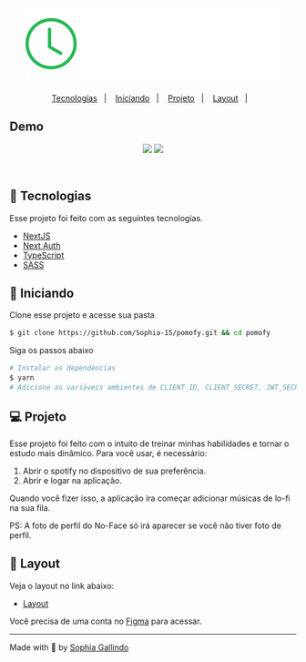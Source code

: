 <h1 align="center">
    <img alt="Pomofy" title="Pomofy" src="https://github.com/Sophia-15/pomofy/blob/main/public/Logo.svg" />
</h1>

<p align="center">
  <a href="#-tecnologias">Tecnologias</a>&nbsp;&nbsp;&nbsp;|&nbsp;&nbsp;&nbsp;
  <a href="#-iniciando">Iniciando</a>&nbsp;&nbsp;&nbsp;|&nbsp;&nbsp;&nbsp;
  <a href="#-projeto">Projeto</a>&nbsp;&nbsp;&nbsp;|&nbsp;&nbsp;&nbsp;
  <a href="#-layout">Layout</a>&nbsp;&nbsp;&nbsp;|&nbsp;&nbsp;&nbsp;
</p>  


## Demo

<p  align="center">
  <img src="https://user-images.githubusercontent.com/67246528/148669970-f49d0b62-0915-496f-9c29-b626d82fef09.png"/>
  <img src="https://user-images.githubusercontent.com/67246528/148669979-97b6743c-ab6f-4b55-96ac-ab48d400a3ee.png"/>
</p>


<br>


## 🧪 Tecnologias

Esse projeto foi feito com as seguintes tecnologias.

- [NextJS](https://nextjs.org)
- [Next Auth](https://next-auth.js.org)
- [TypeScript](https://www.typescriptlang.org/)
- [SASS](https://sass-lang.com)


## 🚀 Iniciando

Clone esse projeto e acesse sua pasta

```bash
$ git clone https://github.com/Sophia-15/pomofy.git && cd pomofy
```

Siga os passos abaixo
```bash
# Instalar as dependências 
$ yarn 
# Adicione as variáveis ambientes de CLIENT_ID, CLIENT_SECRET, JWT_SECRET e NEXT_AUTH_URL. 
```

## 💻 Projeto

<p>Esse projeto foi feito com o intuito de treinar minhas habilidades e tornar o estudo mais dinâmico. Para você usar, é necessário:</p>

1. Abrir o spotify no dispositivo de sua preferência.
2. Abrir e logar na aplicação. 

<p>Quando você fizer isso, a aplicação ira começar adicionar músicas de lo-fi na sua fila.</p>

<span>PS: A foto de perfil do No-Face só irá aparecer se você não tiver foto de perfil.</span>

## 🔖 Layout

Veja o layout no link abaixo:

- [Layout](https://www.figma.com/file/9RCymlxb5vVRf60DRDrLgN/Pomofy?node-id=160%3A2761) 

Você precisa de uma conta no [Figma](http://figma.com/) para acessar.

---

Made with 💜 by [Sophia Gallindo](https://www.github.com/sophia-15)
